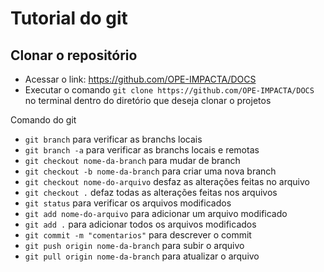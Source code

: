 # Tutorial do git

## Clonar o repositório
- Acessar o link: https://github.com/OPE-IMPACTA/DOCS
- Executar o comando `git clone https://github.com/OPE-IMPACTA/DOCS` no terminal dentro do diretório que deseja clonar o projetos

Comando do git
- `git branch` para verificar as branchs locais
- `git branch -a` para verificar as branchs locais e remotas
- `git checkout nome-da-branch` para mudar de branch
- `git checkout -b nome-da-branch` para criar uma nova branch
- `git checkout nome-do-arquivo` desfaz as alterações feitas no arquivo
- `git checkout .` defaz todas as alterações feitas nos arquivos
- `git status` para verificar os arquivos modificados
- `git add nome-do-arquivo` para adicionar um arquivo modificado
- `git add .` para adicionar todos os arquivos modificados
- `git commit -m "comentarios"` para descrever o commit
- `git push origin nome-da-branch` para subir o arquivo
- `git pull origin nome-da-branch` para atualizar o arquivo
